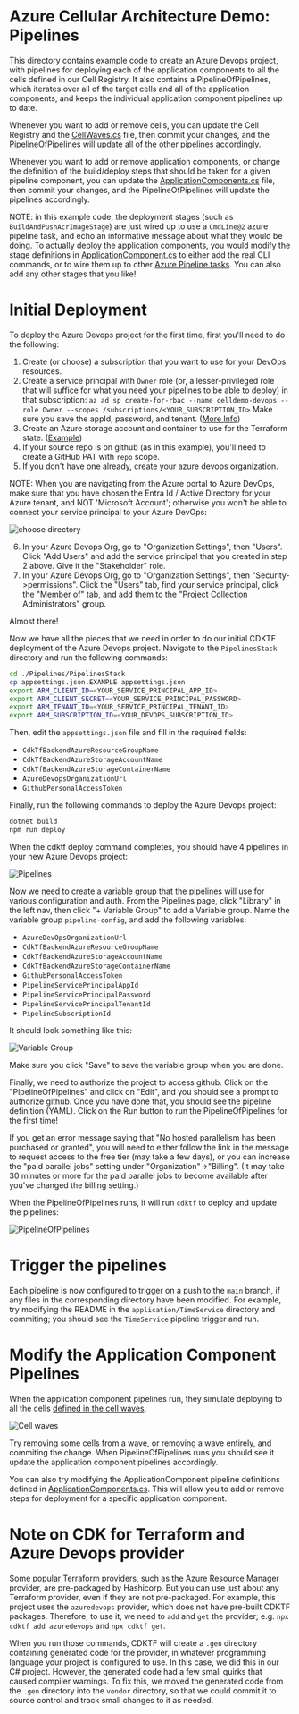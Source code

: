 # Azure Cellular Architecture Demo: Pipelines

This directory contains example code to create an Azure Devops project, with pipelines for deploying each of the
application components to all the cells defined in our Cell Registry. It also contains a PipelineOfPipelines, which
iterates over all of the target cells and all of the application components, and keeps the individual application
component pipelines up to date.

Whenever you want to add or remove cells, you can update the Cell Registry and the [CellWaves.cs](https://github.com/cprice404/azure-cellular-demo/tree/main/application/Pipelines/PipelinesGenerator/CellWaves.cs)
file, then commit your changes, and the PipelineOfPipelines will update all of the other pipelines accordingly.

Whenever you want to add or remove application components, or change the definition of the build/deploy steps that should
be taken for a given pipeline component, you can update the [ApplicationComponents.cs](https://github.com/cprice404/azure-cellular-demo/tree/main/application/Pipelines/PipelinesGenerator/ApplicationComponents.cs)
file, then commit your changes, and the PipelineOfPipelines will update the pipelines accordingly.

NOTE: in this example code, the deployment stages (such as `BuildAndPushAcrImageStage`) are just wired up to use a
`CmdLine@2` azure pipeline task, and echo an informative message about what they would be doing. To actually deploy
the application components, you would modify the stage definitions in [ApplicationComponent.cs](https://github.com/cprice404/azure-cellular-demo/tree/main/application/Pipelines/PipelinesGenerator/ApplicationComponent.cs)
to either add the real CLI commands, or to wire them up to other [Azure Pipeline tasks](https://learn.microsoft.com/en-us/azure/devops/pipelines/tasks/reference/?view=azure-pipelines&viewFallbackFrom=azure-devops).
You can also add any other stages that you like!

# Initial Deployment

To deploy the Azure Devops project for the first time, first you'll need to do the following:

1. Create (or choose) a subscription that you want to use for your DevOps resources.
2. Create a service principal with `Owner` role (or, a lesser-privileged role that will suffice for what you need your
  pipelines to be able to deploy) in that subscription:
  `az ad sp create-for-rbac --name celldemo-devops --role Owner --scopes /subscriptions/<YOUR_SUBSCRIPTION_ID>`
  Make sure you save the appId, password, and tenant.
  ([More Info](https://learn.microsoft.com/en-us/azure/developer/terraform/authenticate-to-azure?tabs=bash#create-a-service-principal`))
3. Create an Azure storage account and container to use for the Terraform state. ([Example](https://learn.microsoft.com/en-us/azure/developer/terraform/store-state-in-azure-storage?tabs=azure-cli#2-configure-remote-state-storage-account))
4. If your source repo is on github (as in this example), you'll need to create a GitHub PAT with `repo` scope. 
5. If you don't have one already, create your azure devops organization.
  
  NOTE: When you are navigating from the Azure portal to Azure DevOps, make sure that you have chosen the Entra Id / Active Directory for
  your Azure tenant, and NOT 'Microsoft Account'; otherwise you won't be able to connect your service principal to your Azure DevOps:
  
  ![choose directory](./choose-devops-org.png)
  
6. In your Azure Devops Org, go to "Organization Settings", then "Users". Click "Add Users" and add the service principal
   that you created in step 2 above. Give it the "Stakeholder" role.
7. In your Azure Devops Org, go to "Organization Settings", then "Security->permissions". Click the "Users" tab, find your
   service principal, click the "Member of" tab, and add them to the "Project Collection Administrators" group.

Almost there!

Now we have all the pieces that we need in order to do our initial CDKTF deployment of the Azure Devops project.
Navigate to the `PipelinesStack` directory and run the following commands:

```bash
cd ./Pipelines/PipelinesStack
cp appsettings.json.EXAMPLE appsettings.json
export ARM_CLIENT_ID=<YOUR_SERVICE_PRINCIPAL_APP_ID>
export ARM_CLIENT_SECRET=<YOUR_SERVICE_PRINCIPAL_PASSWORD>
export ARM_TENANT_ID=<YOUR_SERVICE_PRINCIPAL_TENANT_ID>
export ARM_SUBSCRIPTION_ID=<YOUR_DEVOPS_SUBSCRIPTION_ID>
```

Then, edit the `appsettings.json` file and fill in the required fields:

* `CdkTfBackendAzureResourceGroupName`
* `CdkTfBackendAzureStorageAccountName`
* `CdkTfBackendAzureStorageContainerName`
* `AzureDevopsOrganizationUrl`
* `GithubPersonalAccessToken`

Finally, run the following commands to deploy the Azure Devops project:

```bash
dotnet build
npm run deploy
```

When the cdktf deploy command completes, you should have 4 pipelines in your new Azure Devops project:

![Pipelines](./new-pipelines.png)

Now we need to create a variable group that the pipelines will use for various configuration and auth. From the Pipelines
page, click "Library" in the left nav, then click "+ Variable Group" to add a Variable group. Name the variable group
`pipeline-config`, and add the following variables:

* `AzureDevOpsOrganizationUrl`
* `CdkTfBackendAzureResourceGroupName`
* `CdkTfBackendAzureStorageAccountName`
* `CdkTfBackendAzureStorageContainerName`
* `GithubPersonalAccessToken`
* `PipelineServicePrincipalAppId`
* `PipelineServicePrincipalPassword`
* `PipelineServicePrincipalTenantId`
* `PipelineSubscriptionId`

It should look something like this:

![Variable Group](./variable-group.png)

Make sure you click "Save" to save the variable group when you are done.

Finally, we need to authorize the project to access github. Click on the "PipelineOfPipelines" and click on
"Edit", and you should see a prompt to authorize github. Once you have done that, you should see the pipeline
definition (YAML). Click on the Run button to run the PipelineOfPipelines for the first time!

If you get an error message saying that "No hosted parallelism has been purchased or granted", you will need to
either follow the link in the message to request access to the free tier (may take a few days), or you can
increase the "paid parallel jobs" setting under "Organization"->"Billing". (It may take 30 minutes or more for the
paid parallel jobs to become available after you've changed the billing setting.)

When the PipelineOfPipelines runs, it will run `cdktf` to deploy and update the pipelines:

![PipelineOfPipelines](./pipeline-of-pipelines-running.png)

# Trigger the pipelines

Each pipeline is now configured to trigger on a push to the `main` branch, if any files in the corresponding directory
have been modified. For example, try modifying the README in the `application/TimeService` directory and commiting;
you should see the `TimeService` pipeline trigger and run.

# Modify the Application Component Pipelines

When the application component pipelines run, they simulate deploying to all the cells [defined in the cell waves](https://github.com/cprice404/azure-cellular-demo/blob/83061d51ac44e8d8f5e00b6e7b65cf1656bf7926/Pipelines/PipelinesGenerator/CellWaves.cs#L13-L35).

![Cell waves](./hello-pipeline-deploying.png)

Try removing some cells from a wave, or removing a wave entirely, and commiting the change. When PipelineOfPipelines runs
you should see it update the application component pipelines accordingly.

You can also try modifying the ApplicationComponent pipeline definitions defined in [ApplicationComponents.cs](https://github.com/cprice404/azure-cellular-demo/blob/83061d51ac44e8d8f5e00b6e7b65cf1656bf7926/Pipelines/PipelinesGenerator/ApplicationComponents.cs#L53-L62).
This will allow you to add or remove steps for deployment for a specific application component.

# Note on CDK for Terraform and Azure Devops provider

Some popular Terraform providers, such as the Azure Resource Manager provider, are pre-packaged by Hashicorp. But you can
use just about any Terraform provider, even if they are not pre-packaged. For example, this project uses the `azuredevops`
provider, which does not have pre-built CDKTF packages. Therefore, to use it, we need to `add` and `get` the provider;
e.g. `npx cdktf add azuredevops` and `npx cdktf get`.

When you run those commands, CDKTF will create a `.gen` directory containing generated code for the provider, in whatever
programming language your project is configured to use. In this case, we did this in our C# project. However, the generated
code had a few small quirks that caused compiler warnings. To fix this, we moved the generated code from the `.gen` directory
into the `vendor` directory, so that we could commit it to source control and track small changes to it as needed.